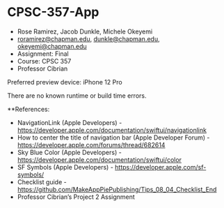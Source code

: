 # CPSC-357-App

* Rose Ramirez, Jacob Dunkle, Michele Okeyemi
* roramirez@chapman.edu, dunkle@chapman.edu, okeyemi@chapman.edu
* Assignment: Final
* Course: CPSC 357
* Professor Cibrian

Preferred preview device: iPhone 12 Pro

There are no known runtime or build time errors.

**References:
* NavigationLink (Apple Developers) - https://developer.apple.com/documentation/swiftui/navigationlink
* How to center the title of navigation bar (Apple Developer Forum) - https://developer.apple.com/forums/thread/682614
* Sky Blue Color (Apple Developers) - https://developer.apple.com/documentation/swiftui/color
* SF Symbols (Apple Developers) - https://developer.apple.com/sf-symbols/
* Checklist guide - https://github.com/MakeAppPiePublishing/Tips_08_04_Checklist_End
* Professor Cibrian’s Project 2 Assignment
